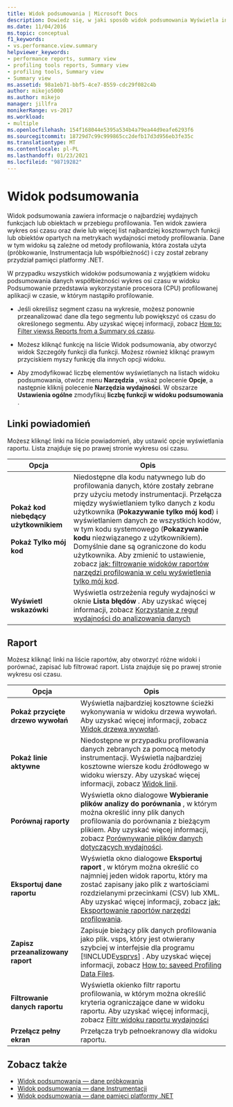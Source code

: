 ```yaml
---
title: Widok podsumowania | Microsoft Docs
description: Dowiedz się, w jaki sposób widok podsumowania Wyświetla informacje o najbardziej wydajnych funkcjach lub obiektach w przebiegu profilowania.
ms.date: 11/04/2016
ms.topic: conceptual
f1_keywords:
- vs.performance.view.summary
helpviewer_keywords:
- performance reports, summary view
- profiling tools reports, Summary view
- profiling tools, Summary view
- Summary view
ms.assetid: 98a1eb71-bbf5-4ce7-8559-cdc29f082c4b
author: mikejo5000
ms.author: mikejo
manager: jillfra
monikerRange: vs-2017
ms.workload:
- multiple
ms.openlocfilehash: 154f168044e5395a534b4a79ea44d9eafe6293f6
ms.sourcegitcommit: 18729d7c99c999865cc2defb17d3d956eb3fe35c
ms.translationtype: MT
ms.contentlocale: pl-PL
ms.lasthandoff: 01/23/2021
ms.locfileid: "98719282"
---
```

# <a name="summary-view"></a>Widok podsumowania
Widok podsumowania zawiera informacje o najbardziej wydajnych funkcjach lub obiektach w przebiegu profilowania. Ten widok zawiera wykres osi czasu oraz dwie lub więcej list najbardziej kosztownych funkcji lub obiektów opartych na metrykach wydajności metody profilowania. Dane w tym widoku są zależne od metody profilowania, która została użyta (próbkowanie, Instrumentacja lub współbieżność) i czy został zebrany przydział pamięci platformy .NET.

 W przypadku wszystkich widoków podsumowania z wyjątkiem widoku podsumowania danych współbieżności wykres osi czasu w widoku Podsumowanie przedstawia wykorzystanie procesora (CPU) profilowanej aplikacji w czasie, w którym nastąpiło profilowanie.

- Jeśli określisz segment czasu na wykresie, możesz ponownie przeanalizować dane dla tego segmentu lub powiększyć oś czasu do określonego segmentu. Aby uzyskać więcej informacji, zobacz [How to: Filter viewss Reports from a Summary oś czasu](../profiling/how-to-filter-report-views-from-the-summary-timeline.md).

- Możesz kliknąć funkcję na liście Widok podsumowania, aby otworzyć widok Szczegóły funkcji dla funkcji. Możesz również kliknąć prawym przyciskiem myszy funkcję dla innych opcji widoku.

- Aby zmodyfikować liczbę elementów wyświetlanych na listach widoku podsumowania, otwórz menu **Narzędzia** , wskaż polecenie **Opcje**, a następnie kliknij polecenie **Narzędzia wydajności**. W obszarze **Ustawienia ogólne** zmodyfikuj **liczbę funkcji w widoku podsumowania** .

## <a name="notifications-links"></a>Linki powiadomień
 Możesz kliknąć linki na liście powiadomień, aby ustawić opcje wyświetlania raportu. Lista znajduje się po prawej stronie wykresu osi czasu.

|Opcja|Opis|
|-|-|
|**Pokaż kod niebędący użytkownikiem**<br /><br /> **Pokaż Tylko mój kod**|Niedostępne dla kodu natywnego lub do profilowania danych, które zostały zebrane przy użyciu metody instrumentacji. Przełącza między wyświetlaniem tylko danych z kodu użytkownika (**Pokazywanie tylko mój kod**) i wyświetlaniem danych ze wszystkich kodów, w tym kodu systemowego (**Pokazywanie kodu** niezwiązanego z użytkownikiem). Domyślnie dane są ograniczone do kodu użytkownika. Aby zmienić to ustawienie, zobacz [jak: filtrowanie widoków raportów narzędzi profilowania w celu wyświetlenia tylko mój kod](../profiling/how-to-filter-profiling-tools-report-views-to-display-just-my-code.md).|
|**Wyświetl wskazówki**|Wyświetla ostrzeżenia reguły wydajności w oknie **Lista błędów** . Aby uzyskać więcej informacji, zobacz [Korzystanie z reguł wydajności do analizowania danych](../profiling/using-performance-rules-to-analyze-data.md)|

## <a name="report"></a>Raport
 Możesz kliknąć linki na liście raportów, aby otworzyć różne widoki i porównać, zapisać lub filtrować raport. Lista znajduje się po prawej stronie wykresu osi czasu.

|Opcja |Opis |
|----------------------------| - |
| **Pokaż przycięte drzewo wywołań** | Wyświetla najbardziej kosztowne ścieżki wykonywania w widoku drzewa wywołań. Aby uzyskać więcej informacji, zobacz [Widok drzewa wywołań](../profiling/call-tree-view.md). |
| **Pokaż linie aktywne** | Niedostępne w przypadku profilowania danych zebranych za pomocą metody instrumentacji. Wyświetla najbardziej kosztowne wiersze kodu źródłowego w widoku wierszy. Aby uzyskać więcej informacji, zobacz [Widok linii](../profiling/lines-view.md). |
| **Porównaj raporty** | Wyświetla okno dialogowe **Wybieranie plików analizy do porównania** , w którym można określić inny plik danych profilowania do porównania z bieżącym plikiem. Aby uzyskać więcej informacji, zobacz [Porównywanie plików danych dotyczących wydajności](../profiling/comparing-performance-data-files.md). |
| **Eksportuj dane raportu** | Wyświetla okno dialogowe **Eksportuj raport** , w którym można określić co najmniej jeden widok raportu, który ma zostać zapisany jako plik z wartościami rozdzielanymi przecinkami (CSV) lub XML. Aby uzyskać więcej informacji, zobacz [jak: Eksportowanie raportów narzędzi profilowania](/previous-versions/visualstudio/visual-studio-2010/ms182394\(v\=vs.100\)). |
| **Zapisz przeanalizowany raport** | Zapisuje bieżący plik danych profilowania jako plik. vsps, który jest otwierany szybciej w interfejsie dla programu [!INCLUDE[vsprvs](../code-quality/includes/vsprvs_md.md)] . Aby uzyskać więcej informacji, zobacz [How to: saveed Profiling Data Files](/previous-versions/visualstudio/visual-studio-2010/bb763106\(v\=vs.100\)). |
| **Filtrowanie danych raportu** | Wyświetla okienko filtr raportu profilowania, w którym można określić kryteria ograniczające dane w widoku raportu. Aby uzyskać więcej informacji, zobacz [Filtr widoku raportu wydajności](../profiling/performance-report-view-filter.md) |
| **Przełącz pełny ekran** | Przełącza tryb pełnoekranowy dla widoku raportu. |

## <a name="see-also"></a>Zobacz także
- [Widok podsumowania — dane próbkowania](../profiling/summary-view-sampling-data.md)
- [Widok podsumowania — dane Instrumentacji](../profiling/summary-view-instrumentation-data.md)
- [Widok podsumowania — dane pamięci platformy .NET](../profiling/summary-view-dotnet-memory-data.md)
